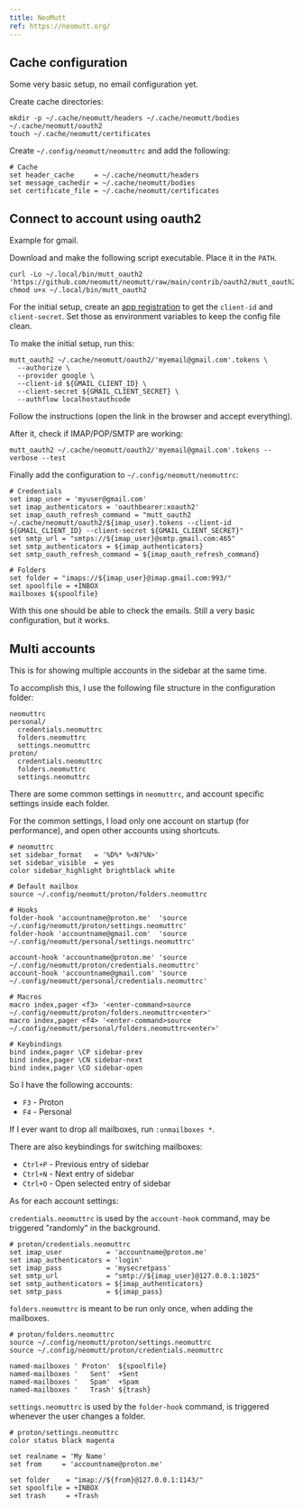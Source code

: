 ```yaml
---
title: NeoMutt
ref: https://neomutt.org/
---
```


## Cache configuration

Some very basic setup, no email configuration yet.

Create cache directories:

```shell
mkdir -p ~/.cache/neomutt/headers ~/.cache/neomutt/bodies ~/.cache/neomutt/oauth2
touch ~/.cache/neomutt/certificates
```

Create `~/.config/neomutt/neomuttrc` and add the following:

```shell
# Cache
set header_cache     = ~/.cache/neomutt/headers
set message_cachedir = ~/.cache/neomutt/bodies
set certificate_file = ~/.cache/neomutt/certificates
```

## Connect to account using oauth2

Example for gmail.

Download and make the following script executable.
Place it in the `PATH`.

```shell
curl -Lo ~/.local/bin/mutt_oauth2 'https://github.com/neomutt/neomutt/raw/main/contrib/oauth2/mutt_oauth2.py'
chmod u+x ~/.local/bin/mutt_oauth2
```

For the initial setup, create an
[app registration](https://github.com/neomutt/neomutt/tree/main/contrib/oauth2#create-an-app-registration)
to get the `client-id` and `client-secret`.
Set those as environment variables to keep the config file clean.

To make the initial setup, run this:

```shell
mutt_oauth2 ~/.cache/neomutt/oauth2/'myemail@gmail.com'.tokens \
  --authorize \
  --provider google \
  --client-id ${GMAIL_CLIENT_ID} \
  --client-secret ${GMAIL_CLIENT_SECRET} \
  --authflow localhostauthcode
```

Follow the instructions (open the link in the browser and accept everything).

After it, check if IMAP/POP/SMTP are working:

```shell
mutt_oauth2 ~/.cache/neomutt/oauth2/'myemail@gmail.com'.tokens --verbose --test
```

Finally add the configuration to `~/.config/neomutt/neomuttrc`:

```shell
# Credentials
set imap_user = 'myuser@gmail.com'
set imap_authenticators = 'oauthbearer:xoauth2'
set imap_oauth_refresh_command = "mutt_oauth2 ~/.cache/neomutt/oauth2/${imap_user}.tokens --client-id ${GMAIL_CLIENT_ID} --client-secret ${GMAIL_CLIENT_SECRET}"
set smtp_url = "smtps://${imap_user}@smtp.gmail.com:465"
set smtp_authenticators = ${imap_authenticators}
set smtp_oauth_refresh_command = ${imap_oauth_refresh_command}

# Folders
set folder = "imaps://${imap_user}@imap.gmail.com:993/"
set spoolfile = +INBOX
mailboxes ${spoolfile}
```

With this one should be able to check the emails.
Still a very basic configuration, but it works.

## Multi accounts

This is for showing multiple accounts in the sidebar at the same time.

To accomplish this, I use the following file structure in the configuration folder:

```
neomuttrc
personal/
  credentials.neomuttrc
  folders.neomuttrc
  settings.neomuttrc
proton/
  credentials.neomuttrc
  folders.neomuttrc
  settings.neomuttrc
```

There are some common settings in `neomuttrc`,
and account specific settings inside each folder.

For the common settings,
I load only one account on startup (for performance),
and open other accounts using shortcuts.

```shell
# neomuttrc
set sidebar_format   = '%D%* %<N?%N>'
set sidebar_visible  = yes
color sidebar_highlight brightblack white

# Default mailbox
source ~/.config/neomutt/proton/folders.neomuttrc

# Hooks
folder-hook 'accountname@proton.me'  'source ~/.config/neomutt/proton/settings.neomuttrc'
folder-hook 'accountname@gmail.com'  'source ~/.config/neomutt/personal/settings.neomuttrc'

account-hook 'accountname@proton.me' 'source ~/.config/neomutt/proton/credentials.neomuttrc'
account-hook 'accountname@gmail.com' 'source ~/.config/neomutt/personal/credentials.neomuttrc'

# Macros
macro index,pager <f3> '<enter-command>source ~/.config/neomutt/proton/folders.neomuttrc<enter>'
macro index,pager <f4> '<enter-command>source ~/.config/neomutt/personal/folders.neomuttrc<enter>'

# Keybindings
bind index,pager \CP sidebar-prev
bind index,pager \CN sidebar-next
bind index,pager \CO sidebar-open
```

So I have the following accounts:

- `F3` - Proton
- `F4` - Personal

If I ever want to drop all mailboxes,
run `:unmailboxes *`.

There are also keybindings for switching mailboxes:

- `Ctrl+P` - Previous entry of sidebar
- `Ctrl+N` - Next entry of sidebar
- `Ctrl+O` - Open selected entry of sidebar

As for each account settings:

`credentials.neomuttrc` is used by the `account-hook` command,
may be triggered "randomly" in the background.

```shell
# proton/credentials.neomuttrc
set imap_user           = 'accountname@proton.me'
set imap_authenticators = 'login'
set imap_pass           = 'mysecretpass'
set smtp_url            = "smtp://${imap_user}@127.0.0.1:1025"
set smtp_authenticators = ${imap_authenticators}
set smtp_pass           = ${imap_pass}
```

`folders.neomuttrc` is meant to be run only once,
when adding the mailboxes.

```shell
# proton/folders.neomuttrc
source ~/.config/neomutt/proton/settings.neomuttrc
source ~/.config/neomutt/proton/credentials.neomuttrc

named-mailboxes ' Proton'  ${spoolfile}
named-mailboxes '   Sent'  +Sent
named-mailboxes '   Spam'  +Spam
named-mailboxes '   Trash' ${trash}
```

`settings.neomuttrc` is used by the `folder-hook` command,
is triggered whenever the user changes a folder.

```shell
# proton/settings.neomuttrc
color status black magenta

set realname = 'My Name'
set from     = 'accountname@proton.me'

set folder    = "imap://${from}@127.0.0.1:1143/"
set spoolfile = +INBOX
set trash     = +Trash
```
